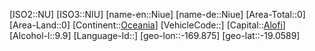 ﻿---
location: [-19.0589,-169.875]
type: Country
tags:
- geo/Country

SpocWebEntityId: 26987
isDeleted: false
confidential: public

---
[ISO2::NU]
[ISO3::NIU]
[name-en::Niue]
[name-de::Niue]
[Area-Total::0]
[Area-Land::0]
[Continent::[Oceania](geo/Continent/Oceania.md)]
[VehicleCode::]
[Capital::[Alofi](geo/Continent/Oceania/Niue/Alofi.md)]
[Alcohol-l::9.9]
[Language-Id::]
[geo-lon::-169.875]
[geo-lat::-19.0589]

